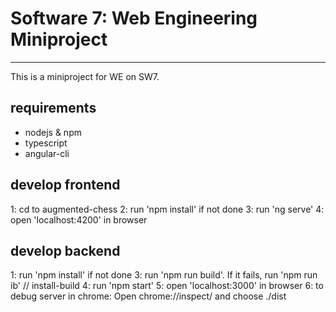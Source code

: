 # Software 7: Web Engineering Miniproject
---
This is a miniproject for WE on SW7.

## requirements
- nodejs & npm
- typescript
- angular-cli

## develop frontend
1: cd to augmented-chess
2: run 'npm install' if not done
3: run 'ng serve'
4: open 'localhost:4200' in browser

## develop backend
1: run 'npm install' if not done
3: run 'npm run build'. If it fails, run 'npm run ib' // install-build
4: run 'npm start'
5: open 'localhost:3000' in browser
6: to debug server in chrome: Open chrome://inspect/ and choose ./dist

